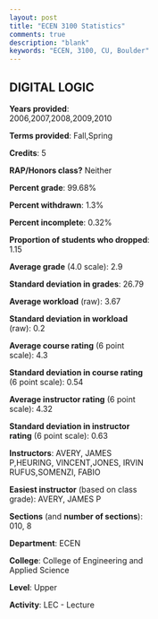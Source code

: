 ```yaml
---
layout: post
title: "ECEN 3100 Statistics"
comments: true
description: "blank"
keywords: "ECEN, 3100, CU, Boulder"
--- 
```

<head>
<script src="https://ajax.googleapis.com/ajax/libs/jquery/2.1.3/jquery.min.js"></script>
<script src="https://dl.dropboxusercontent.com/s/pc42nxpaw1ea4o9/highcharts.js?dl=0"></script>
<!-- <script src="../assets/js/highcharts.js"></script> -->
<style type="text/css">@font-face {
	font-family: "Bebas Neue";
	src: url(https://www.filehosting.org/file/details/544349/BebasNeue%20Regular.otf) format("opentype");
	}
	h1.Bebas { 
		font-family: "Bebas Neue", Verdana, Tahoma;
	}
</style>
</head>
<body>
	<div id="container" style="float: right; width: 45%; height: 88%; margin-left: 2.5%; margin-right: 2.5%;"></div>
	<script language="JavaScript">
		$(document).ready(function() {
		var chart = {type: 'column'};
		var title = {text: 'Grade Distribution'};
		var xAxis = {categories: ['A','B','C','D','F'],crosshair: true};
		var yAxis = {min: 0,title: {text: 'Percentage'}};
		var tooltip = {headerFormat: '<center><b><span style="font-size:20px">{point.key}</span></b></center>',
		               pointFormat: '<td style="padding:0"><b>{point.y:.1f}%</b></td>',
		               footerFormat: '</table>',shared: true,useHTML: true};
		var plotOptions = {column: {pointPadding: 0.0,borderWidth: 0}};  
		var credits = {enabled: false};var series= [{name: 'Percent',data: [32.63,40.33,20.98,2.56,3.5,]}];
		var json = {};
		json.chart = chart;
		json.title = title;
		json.tooltip = tooltip;
		json.xAxis = xAxis;
		json.yAxis = yAxis;  
		json.series = series;
		json.plotOptions = plotOptions;  
		json.credits = credits;
		$('#container').highcharts(json);
	});
	</script>
</body>
			   
## DIGITAL LOGIC

**Years provided**: 2006,2007,2008,2009,2010

**Terms provided**: Fall,Spring

**Credits**: 5

**RAP/Honors class?** Neither

**Percent grade**: 99.68%

**Percent withdrawn**: 1.3%

**Percent incomplete**: 0.32%

**Proportion of students who dropped**: 1.15

**Average grade** (4.0 scale): 2.9

**Standard deviation in grades**: 26.79

**Average workload** (raw): 3.67

**Standard deviation in workload** (raw): 0.2

**Average course rating** (6 point scale): 4.3

**Standard deviation in course rating** (6 point scale): 0.54

**Average instructor rating** (6 point scale): 4.32

**Standard deviation in instructor rating** (6 point scale): 0.63

**Instructors**: AVERY, JAMES P,HEURING, VINCENT,JONES, IRVIN RUFUS,SOMENZI, FABIO

**Easiest instructor** (based on class grade): AVERY, JAMES P

**Sections** (and **number of sections**): 010, 8

**Department**: ECEN

**College**: College of Engineering and Applied Science

**Level**: Upper

**Activity**: LEC - Lecture